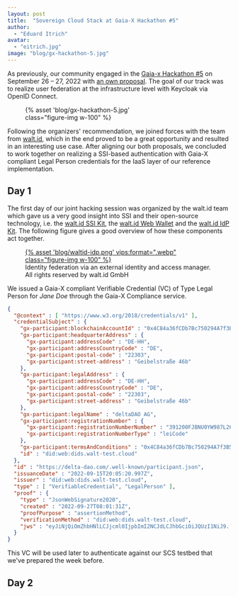 ```yaml
---
layout: post
title:  "Sovereign Cloud Stack at Gaia-X Hackathon #5"
author:
  - "Eduard Itrich"
avatar:
  - "eitrich.jpg"
image: "blog/gx-hackathon-5.jpg"
---
```


As previously, our community engaged in the
[Gaia-x Hackathon #5](https://gitlab.com/gaia-x/gaia-x-community/gx-hackathon/gx-hackathon-5/-/wikis/home)
on September 26 – 27, 2022 with
[an own proposal](https://gitlab.com/gaia-x/gaia-x-community/gx-hackathon/gx-hackathon-5/-/wikis/Hackathon-5-Proposals#07-cloud-federation-via-oidc). The goal of our track was to realize user federation at the infrastructure level
with Keycloak via OpenID Connect.

<figure class="figure mx-auto d-block" style="width:50%">
    {% asset 'blog/gx-hackathon-5.jpg' class="figure-img w-100" %}
</figure>

Following the organizers' recommendation, we joined forces with the team from [walt.id](https://walt.id),
which in the end proved to be a great opportunity and resulted in an interesting use case.
After aligning our both proposals, we concluded to work together on realizing a
SSI-based authentication with Gaia-X compliant Legal Person credentials for the IaaS layer of our reference implementation.

## Day 1

The first day of our joint hacking session was organized by the walt.id team which gave us
a very good insight into SSI and their open-source technology, i.e. the [walt.id SSI Kit](https://github.com/walt-id/waltid-ssikit),
the [walt.id Web Wallet](https://github.com/walt-id/waltid-web-wallet) and the
[walt.id IdP Kit](https://github.com/walt-id/waltid-idpkit). The following figure gives
a good overview of how these components act together.

<figure class="figure mx-auto d-block w-75">
  <a href="{% asset "blog/waltid-idp.png" @path %}">
    {% asset 'blog/waltid-idp.png' vips:format=".webp" class="figure-img w-100" %}
  </a>
  <figcaption class="figure-caption text-end">Identity federation via an external identity and access manager. All rights reserved by walt.id GmbH</figcaption>
</figure>

We issued a Gaia-X compliant Verifiable Credential (VC) of Type Legal Person for *Jane Doe* through the Gaia-X Compliance service.

```json
{
  "@context" : [ "https://www.w3.org/2018/credentials/v1" ],
  "credentialSubject" : {
    "gx-participant:blockchainAccountId" : "0x4C84a36fCDb7Bc750294A7f3B5ad5CA8F74C4A52",
    "gx-participant:headquarterAddress" : {
      "gx-participant:addressCode" : "DE-HH",
      "gx-participant:addressCountryCode" : "DE",
      "gx-participant:postal-code" : "22303",
      "gx-participant:street-address" : "Geibelstraße 46b"
    },
    "gx-participant:legalAddress" : {
      "gx-participant:addressCode" : "DE-HH",
      "gx-participant:addressCountryCode" : "DE",
      "gx-participant:postal-code" : "22303",
      "gx-participant:street-address" : "Geibelstraße 46b"
    },
    "gx-participant:legalName" : "deltaDAO AG",
    "gx-participant:registrationNumber" : {
      "gx-participant:registrationNumberNumber" : "391200FJBNU0YW987L26",
      "gx-participant:registrationNumberType" : "leiCode"
    },
    "gx-participant:termsAndConditions" : "0x4C84a36fCDb7Bc750294A7f3B5ad5CA8F74C4A52",
    "id" : "did:web:dids.walt-test.cloud"
  },
  "id" : "https://delta-dao.com/.well-known/participant.json",
  "issuanceDate" : "2022-09-15T20:05:20.997Z",
  "issuer" : "did:web:dids.walt-test.cloud",
  "type" : [ "VerifiableCredential", "LegalPerson" ],
  "proof" : {
    "type" : "JsonWebSignature2020",
    "created" : "2022-09-27T08:01:31Z",
    "proofPurpose" : "assertionMethod",
    "verificationMethod" : "did:web:dids.walt-test.cloud",
    "jws" : "eyJiNjQiOmZhbHNlLCJjcml0IjpbImI2NCJdLCJhbGciOiJQUzI1NiJ9..MIRIuzRQcTJMtx-3UalA9bWnBml6oyzV2e_TYJbBs_BvFjwfhw_R9sUspdsjP3s94dp99OwI20DmYHqYW2QhLXrTqTUBJom8-hFa0-P8eiBZAZF27eGZgHpLq_UhpGXw_VzLxlwg0CE9FvBcf5fxRpTDzXTsOGFni1-Zg9G1DYYVg3UKt5yYsVH8-sGa97aY9y-UU4MkmxqNmlu96p9vl57aAyXNhWYQ_OtOMkPVqJds2-hUk0UhKt5r7QmPwoSAXFEB8GMUXc6G9bkcRhm0whwSwYqYFuSlfu2P9ln6-ZtPuu9juexfgeU6gx9p-uDYeiDzbfUslI4ExTY4wWJI1A"
  }
}
```

This VC will be used later to authenticate against our SCS testbed that we've prepared
the week before.

## Day 2
